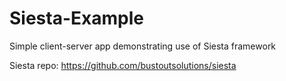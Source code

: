# Siesta-Example
Simple client-server app demonstrating use of Siesta framework

Siesta repo: https://github.com/bustoutsolutions/siesta
